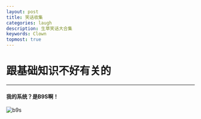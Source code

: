 ```yaml
---
layout: post
title: 笑话收集
categories: laugh
description: 生草笑话大合集
keywords: Clown
topmost: true
---
```


# 跟基础知识不好有关的

---

#### 我的系统？是B9S啊！

![b9s](https://raw.githubusercontent.com/Theopse/blogtplus/master/images/mysystemisb9s.png)

